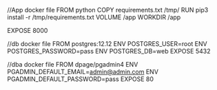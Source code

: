 //App docker file
FROM python
COPY requirements.txt /tmp/
RUN pip3 install -r /tmp/requirements.txt
VOLUME /app
WORKDIR /app

EXPOSE 8000


//db docker file
FROM postgres:12.12
ENV POSTGRES_USER=root
ENV POSTGRES_PASSWORD=pass
ENV POSTGRES_DB=web
EXPOSE 5432

//dba docker file
FROM dpage/pgadmin4
ENV PGADMIN_DEFAULT_EMAIL=admin@admin.com
ENV PGADMIN_DEFAULT_PASSWORD=pass
EXPOSE 80
